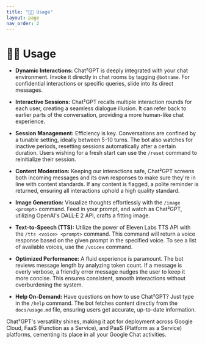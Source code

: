 ```yaml
---
title: "🧑‍💻 Usage"
layout: page
nav_order: 2
---
```


# 🧑‍💻 Usage

- **Dynamic Interactions:** Chat²GPT is deeply integrated with your chat environment. Invoke it directly in chat rooms by tagging `@botname`. For confidential interactions or specific queries, slide into its direct messages.

- **Interactive Sessions:** Chat²GPT recalls multiple interaction rounds for each user, creating a seamless dialogue illusion. It can refer back to earlier parts of the conversation, providing a more human-like chat experience.

- **Session Management:** Efficiency is key. Conversations are confined by a tunable setting, ideally between 5-10 turns. The bot also watches for inactive periods, resetting sessions automatically after a certain duration. Users wishing for a fresh start can use the `/reset` command to reinitialize their session.

- **Content Moderation:** Keeping our interactions safe, Chat²GPT screens both incoming messages and its own responses to make sure they're in line with content standards. If any content is flagged, a polite reminder is returned, ensuring all interactions uphold a high quality standard.

- **Image Generation:** Visualize thoughts effortlessly with the `/image <prompt>` command. Feed in your prompt, and watch as Chat²GPT, utilizing OpenAI's DALL·E 2 API, crafts a fitting image.

- **Text-to-Speech (TTS):** Utilize the power of Eleven Labs TTS API with the `/tts <voice> <prompt>` command. This command will return a voice response based on the given prompt in the specified voice. To see a list of available voices, use the `/voices` command.

- **Optimized Performance:** A fluid experience is paramount. The bot reviews message length by analyzing token count. If a message is overly verbose, a friendly error message nudges the user to keep it more concise. This ensures consistent, smooth interactions without overburdening the system.

- **Help On-Demand:** Have questions on how to use Chat²GPT? Just type in the `/help` command. The bot fetches content directly from the `docs/usage.md` file, ensuring users get accurate, up-to-date information.

Chat²GPT's versatility shines, making it apt for deployment across Google Cloud, FaaS (Function as a Service), and PaaS (Platform as a Service) platforms, cementing its place in all your Google Chat activities.

